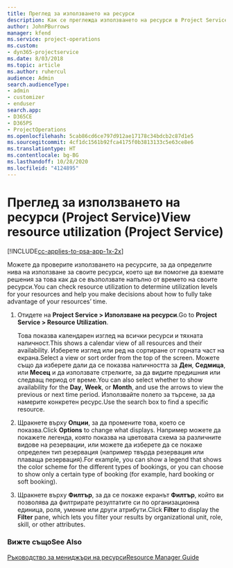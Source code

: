 ```yaml
---
title: Преглед за използването на ресурси
description: Как се преглежда използването на ресурси в Project Service
author: JohnPBurrows
manager: kfend
ms.service: project-operations
ms.custom:
- dyn365-projectservice
ms.date: 8/03/2018
ms.topic: article
ms.author: ruhercul
audience: Admin
search.audienceType:
- admin
- customizer
- enduser
search.app:
- D365CE
- D365PS
- ProjectOperations
ms.openlocfilehash: 5cab86cd6ce797d912ae17178c34bdcb2c87d1e5
ms.sourcegitcommit: 4cf1dc1561b92fca4175f0b3813133c5e63ce8e6
ms.translationtype: HT
ms.contentlocale: bg-BG
ms.lasthandoff: 10/28/2020
ms.locfileid: "4124895"
---
```

# <a name="view-resource-utilization-project-service"></a><span data-ttu-id="454b9-103">Преглед за използването на ресурси (Project Service)</span><span class="sxs-lookup"><span data-stu-id="454b9-103">View resource utilization (Project Service)</span></span>

[!INCLUDE[cc-applies-to-psa-app-1x-2x](../includes/cc-applies-to-psa-app-1x-2x.md)]

<span data-ttu-id="454b9-104">Можете да проверите използването на ресурсите, за да определите нива на използване за своите ресурси, което ще ви помогне да вземате решения за това как да се възползвате напълно от времето на своите ресурси.</span><span class="sxs-lookup"><span data-stu-id="454b9-104">You can check resource utilization to determine utilization levels for your resources and help you make decisions about how to fully take advantage of your resources’ time.</span></span>  
  
1. <span data-ttu-id="454b9-105">Отидете на **Project Service > Използване на ресурси**.</span><span class="sxs-lookup"><span data-stu-id="454b9-105">Go to **Project Service > Resource Utilization**.</span></span> 

     <span data-ttu-id="454b9-106">Това показва календарен изглед на всички ресурси и тяхната наличност.</span><span class="sxs-lookup"><span data-stu-id="454b9-106">This shows a calendar view of all resources and their availability.</span></span> <span data-ttu-id="454b9-107">Изберете изглед или ред на сортиране от горната част на екрана.</span><span class="sxs-lookup"><span data-stu-id="454b9-107">Select a view or sort order from the top of the screen.</span></span> <span data-ttu-id="454b9-108">Можете също да изберете дали да се показва наличността за **Ден**, **Седмица**, или **Месец** и да използвате стрелките, за да видите предишния или следващ период от време.</span><span class="sxs-lookup"><span data-stu-id="454b9-108">You can also select whether to show availability for the **Day**, **Week**, or **Month**, and use the arrows to view the previous or next time period.</span></span> <span data-ttu-id="454b9-109">Използвайте полето за търсене, за да намерите конкретен ресурс.</span><span class="sxs-lookup"><span data-stu-id="454b9-109">Use the search box to find a specific resource.</span></span>      
  
2. <span data-ttu-id="454b9-110">Щракнете върху **Опции**, за да промените това, което се показва.</span><span class="sxs-lookup"><span data-stu-id="454b9-110">Click **Options** to change what displays.</span></span> <span data-ttu-id="454b9-111">Например можете да покажете легенда, която показва на цветовата схема за различните видове на резервации, или можете да изберете да се покаже определен тип резервация (например твърда резервация или плаваща резервация).</span><span class="sxs-lookup"><span data-stu-id="454b9-111">For example, you can show a legend that shows the color scheme for the different types of bookings, or you can choose to show only a certain type of booking (for example, hard booking or soft booking).</span></span>  

3. <span data-ttu-id="454b9-112">Щракнете върху **Филтър**, за да се покаже екранът **Филтър**, който ви позволява да филтрирате резултатите си по организационна единица, роля, умение или други атрибути.</span><span class="sxs-lookup"><span data-stu-id="454b9-112">Click **Filter** to display the **Filter** pane, which lets you filter your results by organizational unit, role, skill, or other attributes.</span></span>  
  
### <a name="see-also"></a><span data-ttu-id="454b9-113">Вижте също</span><span class="sxs-lookup"><span data-stu-id="454b9-113">See Also</span></span>  
 [<span data-ttu-id="454b9-114">Ръководство за мениджъри на ресурси</span><span class="sxs-lookup"><span data-stu-id="454b9-114">Resource Manager Guide</span></span>](../psa/resource-manager-guide.md)
